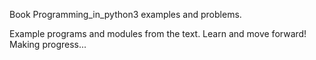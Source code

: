 Book Programming_in_python3 examples and problems.

Example programs and modules from the text. Learn and move forward! Making progress...
